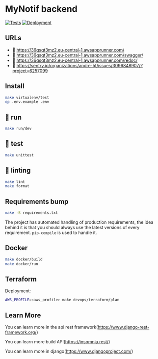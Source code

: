 # MyNotif backend

[![Tests](https://github.com/mynotif/mynotif-backend/actions/workflows/tests.yml/badge.svg)](https://github.com/mynotif/mynotif-backend/actions/workflows/tests.yml)
[![Deployment](https://github.com/mynotif/mynotif-backend/actions/workflows/deployment.yml/badge.svg)](https://github.com/mynotif/mynotif-backend/actions/workflows/deployment.yml)

## URLs

- :tada: https://36qsqt3mz2.eu-central-1.awsapprunner.com/
- :memo: https://36qsqt3mz2.eu-central-1.awsapprunner.com/swagger/
- :memo: https://36qsqt3mz2.eu-central-1.awsapprunner.com/redoc/
- :goal_net: https://sentry.io/organizations/andre-5t/issues/3096848907/?project=6257099

## Install

```sh
make virtualenv/test
cp .env.example .env
```

## :tada: run

```sh
make run/dev
```

## :test_tube: test

```sh
make unittest
```

## :rotating_light: linting

```sh
make lint
make format
```

## Requirements bump

```sh
make -B requirements.txt
```

The project has automated handling of production requirements, the idea behind it is that
you should always use the latest versions of every requirement.
`pip-compile` is used to handle it.

## Docker

```sh
make docker/build
make docker/run
```

## Terraform

Deployment:

```sh
AWS_PROFILE=<aws_profile> make devops/terraform/plan
```

## Learn More

You can learn more in the api rest framework(https://www.django-rest-framework.org/)

You can learn more build API(https://insomnia.rest/)

You can learn more in django(https://www.djangoproject.com/)
